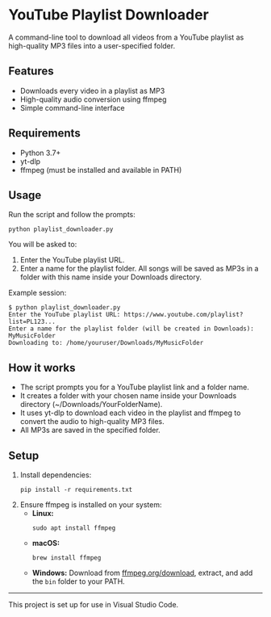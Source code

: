 # YouTube Playlist Downloader

A command-line tool to download all videos from a YouTube playlist as high-quality MP3 files into a user-specified folder.

## Features
- Downloads every video in a playlist as MP3
- High-quality audio conversion using ffmpeg
- Simple command-line interface

## Requirements
- Python 3.7+
- yt-dlp
- ffmpeg (must be installed and available in PATH)

## Usage
Run the script and follow the prompts:
```
python playlist_downloader.py
```

You will be asked to:
1. Enter the YouTube playlist URL.
2. Enter a name for the playlist folder. All songs will be saved as MP3s in a folder with this name inside your Downloads directory.

Example session:
```
$ python playlist_downloader.py
Enter the YouTube playlist URL: https://www.youtube.com/playlist?list=PL123...
Enter a name for the playlist folder (will be created in Downloads): MyMusicFolder
Downloading to: /home/youruser/Downloads/MyMusicFolder
```

## How it works
- The script prompts you for a YouTube playlist link and a folder name.
- It creates a folder with your chosen name inside your Downloads directory (~/Downloads/YourFolderName).
- It uses yt-dlp to download each video in the playlist and ffmpeg to convert the audio to high-quality MP3 files.
- All MP3s are saved in the specified folder.

## Setup
1. Install dependencies:
   ```
   pip install -r requirements.txt
   ```
2. Ensure ffmpeg is installed on your system:
   - **Linux:**
     ```
     sudo apt install ffmpeg
     ```
   - **macOS:**
     ```
     brew install ffmpeg
     ```
   - **Windows:**
     Download from [ffmpeg.org/download](https://ffmpeg.org/download.html), extract, and add the `bin` folder to your PATH.

---

This project is set up for use in Visual Studio Code.
